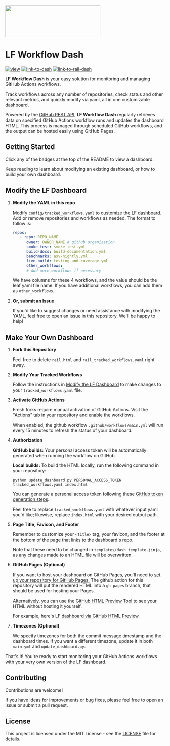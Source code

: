 <img src="https://github.com/lincc-frameworks/tape/blob/main/docs/DARK_Combo_sm.png?raw=true" width="300" height="100">


# LF Workflow Dash

[![view](https://img.shields.io/badge/view:-666666?style=for-the-badge)](#)
[![link-to-dash](https://img.shields.io/badge/LF_Dashboard-7b6db0?style=for-the-badge)](https://lincc-frameworks.github.io/lf-workflow-dash/)
[![link-to-rail-dash](https://img.shields.io/badge/RAIL_Dashboard-b08b3d?style=for-the-badge)](https://lincc-frameworks.github.io/lf-workflow-dash/rail.html)

**LF Workflow Dash** is your easy solution for monitoring and managing GitHub Actions workflows. 

Track workflows across any number of repositories, check status and other relevant metrics, and quickly modify via yaml, all in one customizable dashboard.

Powered by the [GitHub REST API](https://docs.github.com/en/rest), **LF Workflow Dash** regularly retrieves data on specified GitHub Actions workflow runs and updates the dashboard HTML. This process is managed through scheduled GitHub workflows, and the output can be hosted easily using GitHub Pages.

## Getting Started

Click any of the badges at the top of the README to view a dashboard. 

Keep reading to learn about modifying an existing dashboard, or how to build your own dashboard.

## Modify the LF Dashboard

1. **Modify the YAML in this repo**
   
   Modify `config/tracked_workflows.yaml` to customize the [LF dashboard](https://lincc-frameworks.github.io/lf-workflow-dash/). Add or remove repositories and workflows as needed. The format to follow is:

   ```yaml
   repos:
      - repo: REPO_NAME
         owner: OWNER_NAME # github organization
         smoke-test: smoke-test.yml
         build-docs: build-documentation.yml
         benchmarks: asv-nightly.yml
         live-build: testing-and-coverage.yml
         other_workflows: 
         # Add more workflows if necessary
   ```

   We have columns for these 4 workflows, and the value should be the leaf yaml
   file name. If you have additional workflows, you can add them as `other_workflows`.

2. **Or, submit an Issue**

   If you'd like to suggest changes or need assistance with modifying the YAML, feel free to open an issue in this repository. We'll be happy to help!

## Make Your Own Dashboard

1. **Fork this Repository**
   
   Feel free to delete `rail.html` and `rail_tracked_workflows.yaml` right away.

2. **Modify Your Tracked Workflows**

   Follow the instructions in [Modify the LF Dashboard](https://github.com/lincc-frameworks/lf-workflow-dash/tree/main#modify-the-lf-dashboard) to make changes to your `tracked_workflows.yaml` file. 

3. **Activate GitHub Actions**

   Fresh forks require manual activation of GitHub Actions. Visit the "Actions" tab in your repository and enable the workflows.

   When enabled, the github workflow `.github/workflows/main.yml` will run every
   15 minutes to refresh the status of your dashboard.

4. **Authorization**

   **GitHub builds:** Your personal access token will be automatically generated when running the workflow on GitHub.

   **Local builds:** To build the HTML locally, run the following command in your repository:

     ```shell
     python update_dashboard.py PERSONAL_ACCESS_TOKEN tracked_workflows.yaml index.html
     ```

   You can generate a personal access token following these [GitHub token generation steps](https://docs.github.com/en/authentication/keeping-your-account-and-data-secure/managing-your-personal-access-tokens).

   Feel free to replace `tracked_workflows.yaml` with whatever input yaml you'd like; likewise, replace `index.html` with your desired output path.

5. **Page Title, Favicon, and Footer**

   Remember to customize your `<title>` tag, your favicon, and the footer at the bottom of the page that links to the dashboard's repo.

   Note that these need to be changed in `templates/dash_template.jinja`, as any changes made to an HTML file will be overwritten.

7. **GitHub Pages (Optional)**

   If you want to host your dashboard on GitHub Pages, you'll need to [set up your repository for GitHub Pages.](https://docs.github.com/en/pages/quickstart)
   The github action for this repository will put the rendered HTML into a
   `gh-pages` branch, that should be used for hosting your Pages.

   Alternatively, you can use the [GitHub HTML Preview Tool](https://htmlpreview.github.io/?) to see your HTML without hosting it yourself. 

   For example, here's [LF dashboard via GitHub HTML Preview](https://htmlpreview.github.io/?https://github.com/lincc-frameworks/lf-workflow-dash/blob/main/index.html).

9. **Timezones (Optional)**

   We specify timezones for both the commit message timestamp and the dashboard times. If you want a different timezone, update it in both `main.yml` and `update_dashboard.py`.



That's it! You're ready to start monitoring your GitHub Actions workflows with your very own version of the LF dashboard.



## Contributing

Contributions are welcome! 

If you have ideas for improvements or bug fixes, please feel free to open an issue or submit a pull request.

## License

This project is licensed under the MIT License - see the [LICENSE](https://github.com/lincc-frameworks/lf-workflow-dash/blob/main/LICENSE) file for details.
